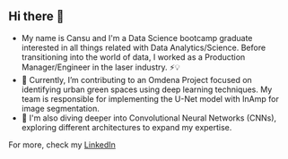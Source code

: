 ## Hi there 👋

- My name is Cansu and I'm a Data Science bootcamp graduate interested in all things related with Data Analytics/Science. 
Before transitioning into the world of data, I worked as a Production Manager/Engineer in the laser industry. ⚡💡
- 🔭 Currently, I’m contributing to an Omdena Project focused on identifying urban green spaces using deep learning techniques. 
  My team is responsible for implementing the U-Net model with InAmp for image segmentation.
- 🌱 I'm also diving deeper into Convolutional Neural Networks (CNNs), exploring different architectures to expand my expertise.

For more, check my [LinkedIn](https://www.linkedin.com/in/cansu-tontsch-057307102/)
<!--
**cnsarp/cnsarp** is a ✨ _special_ ✨ repository because its `README.md` (this file) appears on your GitHub profile.

Here are some ideas to get you started:


- 🤔 I’m looking for help with ...
- 💬 Ask me about ...
- 📫 How to reach me: ...
- ⚡ Fun fact: ...
-->
